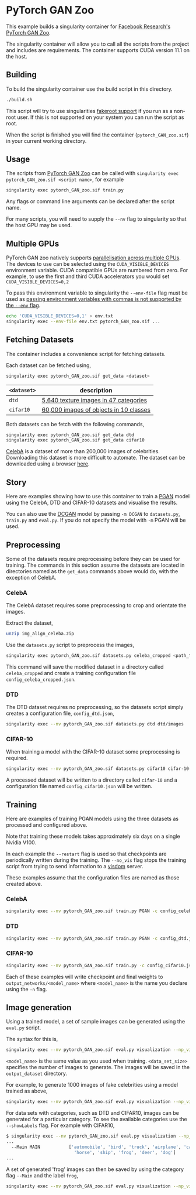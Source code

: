 # PyTorch GAN Zoo

This example builds a singularity container for [Facebook Research's PyTorch GAN
Zoo](https://github.com/facebookresearch/pytorch_GAN_zoo).

The singularity container will allow you to call all the scripts from the
project and includes are requirements. The container supports CUDA version 11.1
on the host.

## Building

To build the singularity container use the build script in this directory.

```bash
./build.sh
```

This script will try to use singularities [fakeroot
support](https://sylabs.io/guides/3.5/user-guide/fakeroot.html) if you run as a
non-root user. If this is not supported on your system you can run the script as
root.

When the script is finished you will find the container (`pytorch_GAN_zoo.sif`)
in your current working directory.

## Usage

The scripts from [PyTorch GAN
Zoo](https://github.com/facebookresearch/pytorch_GAN_zoo) can be called with
`singularity exec pytorch_GAN_zoo.sif <script name>`, for example

```bash
singularity exec pytorch_GAN_zoo.sif train.py
```

Any flags or command line arguments can be declared after the script name.

For many scripts, you will need to supply the `--nv` flag to singularity so that
the host GPU may be used.

## Multiple GPUs

PyTorch GAN zoo natively supports [parallelisation across multiple
GPUs](https://github.com/facebookresearch/pytorch_GAN_zoo/issues/57). The
devices to use can be selected using the `CUDA_VISIBLE_DEVICES` environment
variable. CUDA compatible GPUs are numbered from zero. For example, to use the
first and third CUDA accelerators you would set `CUDA_VISIBLE_DEVICES=0,2`

To pass this environment variable to singularity the `--env-file` flag must be
used as [passing environment variables with commas is not supported by the
`--env` flag](https://github.com/apptainer/singularity/issues/6088).

```bash
echo 'CUDA_VISIBLE_DEVICES=0,1' > env.txt
singularity exec --env-file env.txt pytorch_GAN_zoo.sif ...
```

## Fetching Datasets

The container includes a convenience script for fetching datasets.

Each dataset can be fetched using,

```bash
singularity exec pytorch_GAN_zoo.sif get_data <dataset>
```

| `<dataset>` | description                                                                           |
|-------------|---------------------------------------------------------------------------------------|
| `dtd`       | [5,640 texture images in 47 categories](https://www.robots.ox.ac.uk/~vgg/data/dtd/)   |
| `cifar10`   | [60,000 images of objects in 10 classes](https://www.cs.toronto.edu/~kriz/cifar.html) |

Both datasets can be fetch with the following commands,

```bash
singularity exec pytorch_GAN_zoo.sif get_data dtd
singularity exec pytorch_GAN_zoo.sif get_data cifar10
```

[CelebA](http://mmlab.ie.cuhk.edu.hk/projects/CelebA.html) is a dataset of more
than 200,000 images of celebrities.  Downloading this dataset is more difficult
to automate. The dataset can be downloaded using a browser
[here](https://drive.google.com/file/d/0B7EVK8r0v71pZjFTYXZWM3FlRnM/view?resourcekey=0-dYn9z10tMJOBAkviAcfdyQ).

## Story

Here are examples showing how to use this container to train a
[PGAN](https://arxiv.org/pdf/1710.10196.pdf) model using the CelebA, DTD and
CIFAR-10 datasets and visualise the results.

You can also use the [DCGAN](https://arxiv.org/pdf/1511.06434.pdf) model by
passing `-m DCGAN` to `datasets.py`, `train.py` and `eval.py`. If you do not
specify the model with `-m` PGAN will be used.

## Preprocessing

Some of the datasets require preprocessing before they can be used for training.
The commands in this section assume the datasets are located in directories
named as the `get_data` commands above would do, with the exception of CelebA.

### CelebA

The CelebA dataset requires some preprocessing to crop and orientate the
images.

Extract the dataset,

```bash
unzip img_align_celeba.zip
```

Use the `datasets.py` script to preprocess the images,

```bash
singularity exec pytorch_GAN_zoo.sif datasets.py celeba_cropped <path_to_celeba>/img_align_celeba/ -o celeba_cropped
```

This command will save the modified dataset in a directory called
`celeba_cropped` and create a training configuration file `config_celeba_cropped.json`.

### DTD

The DTD dataset requires no preprocessing, so the datasets script simply creates
a configuration file, `config_dtd.json`,

```bash
singularity exec --nv pytorch_GAN_zoo.sif datasets.py dtd dtd/images
```

### CIFAR-10

When training a model with the CIFAR-10 dataset some preprocessing is required.

```bash
singularity exec --nv pytorch_GAN_zoo.sif datasets.py cifar10 cifar-10-batches-py -o cifar10
```
A processed dataset will be written to a directory called `cifar-10` and a
configuration file named `config_cifar10.json` will be written.

## Training

Here are examples of training PGAN models using the three datasets as processed
and configured above.

Note that training these models takes approximately six days on a single Nvidia
V100.

In each example the `--restart` flag is used so that checkpoints are
periodically written during the training. The `--no_vis` flag stops the training
script from trying to send information to a
[visdom](https://github.com/fossasia/visdom/) server.

These examples assume that the configuration files are named as those created
above.

### CelebA

```bash
singularity exec --nv pytorch_GAN_zoo.sif train.py PGAN -c config_celeba_cropped.json --restart --no_vis -n celeba_cropped
```

### DTD

```bash
singularity exec --nv pytorch_GAN_zoo.sif train.py PGAN -c config_dtd.json --restart --no_vis -n dtd
```

### CIFAR-10

```bash
singularity exec --nv pytorch_GAN_zoo.sif train.py -c config_cifar10.json --restart --no_vis -n cifar10
```
Each of these examples will write checkpoint and final weights to
`output_networks/<model_name>` where `<model_name>` is the name you declare
using the `-n` flag.

## Image generation

Using a trained model, a set of sample images can be generated using the
`eval.py` script.

The syntax for this is,

```bash
singularity exec --nv pytorch_GAN_zoo.sif eval.py visualization --np_vis -d output_networks -n <model_name> -m PGAN --save_dataset ./<output_directory> --size_dataset <data_set_size>
```

`<model_name>` is the same value as you used when training. `<data_set_size>`
specifies the number of images to generate. The images will be saved in the
`output_dataset` directory.

For example, to generate 1000 images of fake celebrities using a model trained
as above,

```bash
singularity exec --nv pytorch_GAN_zoo.sif eval.py visualization --np_vis -d output_networks -n celeba_cropped -m PGAN --save_dataset ./fake_celebs --size_dataset 1000
```

For data sets with categories, such as DTD and CIFAR10, images can be generated
for a particular category. To see the available categories use the
`--showLabels` flag. For example with CIFAR10,

```bash
$ singularity exec --nv pytorch_GAN_zoo.sif eval.py visualization --np_vis -d output_networks -n cifar10 -m PGAN --showLabels
...
  --Main MAIN           ['automobile', 'bird', 'truck', 'airplane', 'cat',
                          'horse', 'ship', 'frog', 'deer', 'dog']
...
```

A set of generated 'frog' images can then be saved by using the category flag
`--Main` and the label `frog`,

```bash
singularity exec --nv pytorch_GAN_zoo.sif eval.py visualization --np_vis -d output_networks -n cifar10 -m PGAN --Main frog --save_dataset ./frogs --size_dataset 100
```
